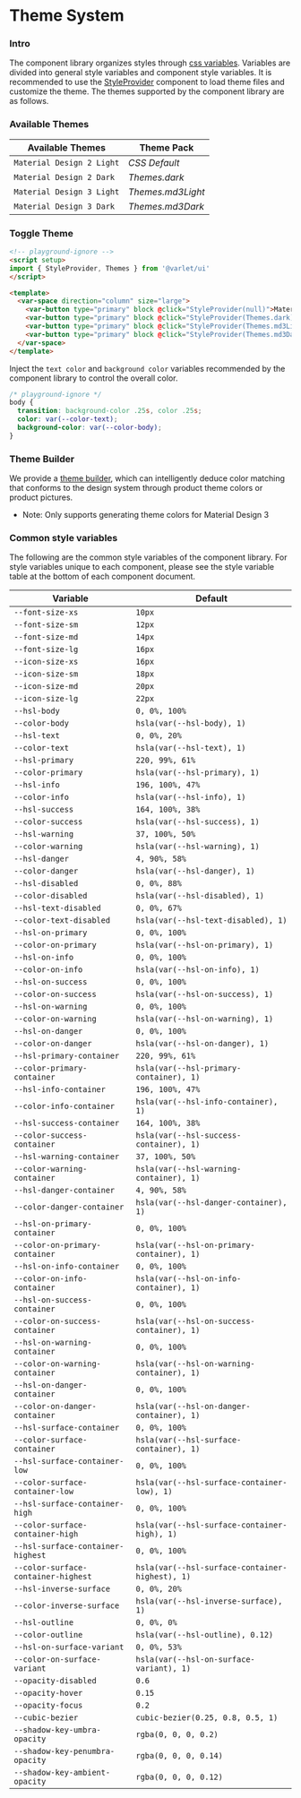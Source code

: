 # Theme System

### Intro

The component library organizes styles through [css variables](https://developer.mozilla.org/zh-CN/docs/Web/CSS/Using_CSS_custom_properties). Variables are divided into general style variables and component style variables. It is recommended to use the [StyleProvider](#/en-US/style-provider) component to load theme files and customize the theme. The themes supported by the component library are as follows.

### Available Themes

| Available Themes | Theme Pack |
| --- | --- |
| `Material Design 2 Light` | _CSS Default_ |
| `Material Design 2 Dark` | _Themes.dark_ |
| `Material Design 3 Light` | _Themes.md3Light_ |
| `Material Design 3 Dark` | _Themes.md3Dark_ |

### Toggle Theme

```html
<!-- playground-ignore -->
<script setup>
import { StyleProvider, Themes } from '@varlet/ui'
</script>

<template>
  <var-space direction="column" size="large">
    <var-button type="primary" block @click="StyleProvider(null)">Material Design 2 Light</var-button>
    <var-button type="primary" block @click="StyleProvider(Themes.dark)">Material Design 2 Dark</var-button>
    <var-button type="primary" block @click="StyleProvider(Themes.md3Light)">Material Design 3 Light</var-button>
    <var-button type="primary" block @click="StyleProvider(Themes.md3Dark)">Material Design 3 Dark</var-button>
  </var-space>
</template>
```

Inject the `text color` and `background color` variables recommended by the component library to control the overall color.

```css
/* playground-ignore */
body {
  transition: background-color .25s, color .25s;
  color: var(--color-text);
  background-color: var(--color-body);
}
```

### Theme Builder

We provide a [theme builder](https://varletjs.org/varlet-theme-builder), which can intelligently deduce color matching that conforms to the design system through product theme colors or product pictures.

- Note: Only supports generating theme colors for Material Design 3

### Common style variables

The following are the common style variables of the component library. For style variables unique to each component, please see the style variable table at the bottom of each component document.

| Variable | Default |
| --- | --- |
| `--font-size-xs`                | `10px`                                           |
| `--font-size-sm`                | `12px`                                           |
| `--font-size-md`                | `14px`                                           |
| `--font-size-lg`                | `16px`                                           |
| `--icon-size-xs`                | `16px`                                           |
| `--icon-size-sm`                | `18px`                                           |
| `--icon-size-md`                | `20px`                                           |
| `--icon-size-lg`                | `22px`                                           |
| `--hsl-body`                    | `0, 0%, 100%`                                    |
| `--color-body`                  | `hsla(var(--hsl-body), 1)`                       |
| `--hsl-text`                    | `0, 0%, 20%`                                     |
| `--color-text`                  | `hsla(var(--hsl-text), 1)`                       |
| `--hsl-primary`                 | `220, 99%, 61%`                                  |
| `--color-primary`               | `hsla(var(--hsl-primary), 1)`                    |
| `--hsl-info`                    | `196, 100%, 47%`                                 |
| `--color-info`                  | `hsla(var(--hsl-info), 1)`                       |
| `--hsl-success`                 | `164, 100%, 38%`                                 |
| `--color-success`               | `hsla(var(--hsl-success), 1)`                    |
| `--hsl-warning`                 | `37, 100%, 50%`                                  |
| `--color-warning`               | `hsla(var(--hsl-warning), 1)`                    |
| `--hsl-danger`                  | `4, 90%, 58%`                                    |
| `--color-danger`                | `hsla(var(--hsl-danger), 1)`                     |
| `--hsl-disabled`                | `0, 0%, 88%`                                     |
| `--color-disabled`              | `hsla(var(--hsl-disabled), 1)`                   |
| `--hsl-text-disabled`           | `0, 0%, 67%`                                     |
| `--color-text-disabled`         | `hsla(var(--hsl-text-disabled), 1)`              |
| `--hsl-on-primary`              | `0, 0%, 100%`                                    |
| `--color-on-primary`            | `hsla(var(--hsl-on-primary), 1)`                 |
| `--hsl-on-info`                 | `0, 0%, 100%`                                    |
| `--color-on-info`               | `hsla(var(--hsl-on-info), 1)`                    |
| `--hsl-on-success`              | `0, 0%, 100%`                                    |
| `--color-on-success`            | `hsla(var(--hsl-on-success), 1)`                 |
| `--hsl-on-warning`              | `0, 0%, 100%`                                    |
| `--color-on-warning`            | `hsla(var(--hsl-on-warning), 1)`                 |
| `--hsl-on-danger`               | `0, 0%, 100%`                                    |
| `--color-on-danger`             | `hsla(var(--hsl-on-danger), 1)`                  |
| `--hsl-primary-container`       | `220, 99%, 61%`                                  |
| `--color-primary-container`     | `hsla(var(--hsl-primary-container), 1)`          |
| `--hsl-info-container`          | `196, 100%, 47%`                                 |
| `--color-info-container`        | `hsla(var(--hsl-info-container), 1)`             |
| `--hsl-success-container`       | `164, 100%, 38%`                                 |
| `--color-success-container`     | `hsla(var(--hsl-success-container), 1)`          |
| `--hsl-warning-container`       | `37, 100%, 50%`                                  |
| `--color-warning-container`     | `hsla(var(--hsl-warning-container), 1)`          |
| `--hsl-danger-container`        | `4, 90%, 58%`                                    |
| `--color-danger-container`      | `hsla(var(--hsl-danger-container), 1)`           |
| `--hsl-on-primary-container`    | `0, 0%, 100%`                                    |
| `--color-on-primary-container`  | `hsla(var(--hsl-on-primary-container), 1)`       |
| `--hsl-on-info-container`       | `0, 0%, 100%`                                    |
| `--color-on-info-container`     | `hsla(var(--hsl-on-info-container), 1)`          |
| `--hsl-on-success-container`    | `0, 0%, 100%`                                    |
| `--color-on-success-container`  | `hsla(var(--hsl-on-success-container), 1)`       |
| `--hsl-on-warning-container`    | `0, 0%, 100%`                                    |
| `--color-on-warning-container`  | `hsla(var(--hsl-on-warning-container), 1)`       |
| `--hsl-on-danger-container`     | `0, 0%, 100%`                                    |
| `--color-on-danger-container`   | `hsla(var(--hsl-on-danger-container), 1)`        |
| `--hsl-surface-container`       | `0, 0%, 100%`                                    |
| `--color-surface-container`     | `hsla(var(--hsl-surface-container), 1)`          |
| `--hsl-surface-container-low`   | `0, 0%, 100%`                                    |
| `--color-surface-container-low` | `hsla(var(--hsl-surface-container-low), 1)`      |
| `--hsl-surface-container-high`  | `0, 0%, 100%`                                    |
| `--color-surface-container-high`| `hsla(var(--hsl-surface-container-high), 1)`     |
| `--hsl-surface-container-highest` | `0, 0%, 100%`                                   |
| `--color-surface-container-highest` | `hsla(var(--hsl-surface-container-highest), 1)`|
| `--hsl-inverse-surface`         | `0, 0%, 20%`                                     |
| `--color-inverse-surface`       | `hsla(var(--hsl-inverse-surface), 1)`            |
| `--hsl-outline`                 | `0, 0%, 0%`                                      |
| `--color-outline`               | `hsla(var(--hsl-outline), 0.12)`                 |
| `--hsl-on-surface-variant`      | `0, 0%, 53%`                                     |
| `--color-on-surface-variant`    | `hsla(var(--hsl-on-surface-variant), 1)`         |
| `--opacity-disabled`            | `0.6`                                            |
| `--opacity-hover`               | `0.15`                                           |
| `--opacity-focus`               | `0.2`                                            |
| `--cubic-bezier`                | `cubic-bezier(0.25, 0.8, 0.5, 1)`                |
| `--shadow-key-umbra-opacity`    | `rgba(0, 0, 0, 0.2)`                             |
| `--shadow-key-penumbra-opacity` | `rgba(0, 0, 0, 0.14)`                            |
| `--shadow-key-ambient-opacity`  | `rgba(0, 0, 0, 0.12)`                            |